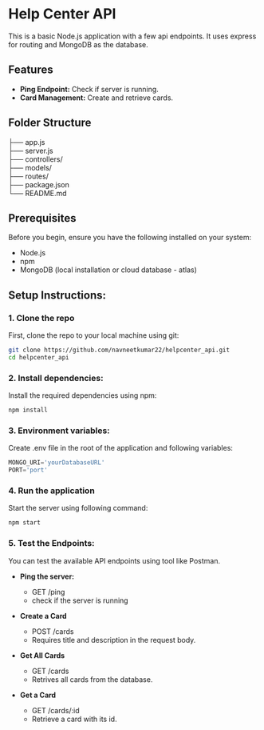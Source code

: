# Help Center API
This is a basic Node.js application with a few api endpoints. It uses express for routing and MongoDB as the database. 

## Features
- **Ping Endpoint:** Check if server is running.
- **Card Management:** Create and retrieve cards.

## Folder Structure
├── app.js <br/>
├── server.js <br/>
├── controllers/ <br/>
├── models/ <br/>
├── routes/ <br/>
├── package.json <br/>
└── README.md <br/>

## Prerequisites
Before you begin, ensure you have the following installed on your system:
- Node.js
- npm
- MongoDB (local installation or cloud database - atlas)

## Setup Instructions:

### 1. Clone the repo
First, clone the repo to your local machine using git:
```bash
git clone https://github.com/navneetkumar22/helpcenter_api.git
cd helpcenter_api
```

### 2. Install dependencies:
Install the required dependencies using npm:
```bash
npm install
```

### 3. Environment variables:
Create .env file in the root of the application and following variables:
```js
MONGO_URI='yourDatabaseURL'
PORT='port'
```

### 4. Run the application
Start the server using following command:
```bash
npm start
```

### 5. Test the Endpoints:
You can test the available API endpoints using tool like Postman.

- **Ping the server:**
    - GET /ping
    - check if the server is running

- **Create a Card**
    - POST /cards
    - Requires title and description in the request body.

- **Get All Cards**
    - GET /cards
    - Retrives all cards from the database.

- **Get a Card**
    - GET /cards/:id
    - Retrieve a card with its id.
